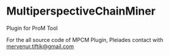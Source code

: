 # MultiperspectiveChainMiner
Plugin for ProM Tool

For the all source code of MPCM Plugin, Pleiades contact with mervenur.tiftik@gmail.com
